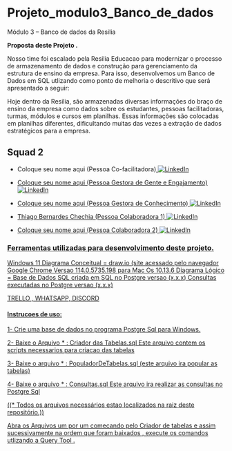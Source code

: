 # Projeto_modulo3_Banco_de_dados
Módulo 3 – Banco de dados da Resilia


**Proposta deste Projeto .**

Nosso time foi escalado pela Resilia Educacao para modernizar o processo de armazenamento de dados e construção para gerenciamento da estrutura de ensino da empresa.
Para isso, desenvolvemos um Banco de Dados em SQL utlizando como ponto de melhoria o descritivo que será apresentado a seguir:

Hoje dentro da Resilia, são armazenadas diversas informações do braço de ensino da empresa como dados sobre os estudantes, pessoas facilitadoras, turmas, módulos e cursos em planilhas. Essas informações são colocadas em planilhas diferentes, dificultando muitas das vezes a extração de dados estratégicos para a empresa.
   
 
## Squad 2 

- Coloque seu nome aqui (Pessoa Co-facilitadora)<a href="https://www.linkedin.com/in/coloque seu linkein aqui igual ao meu/">
        <img src="https://img.shields.io/badge/LinkedIn-blue?style=flat-square&logo=linkedin" alt="LinkedIn">

- Coloque seu nome aqui (Pessoa Gestora de Gente e Engajamento)<a href="https://www.linkedin.com/in/coloque seu linkein aqui igual ao meu">
        <img src="https://img.shields.io/badge/LinkedIn-blue?style=flat-square&logo=linkedin" alt="LinkedIn">
        
- Coloque seu nome aqui (Pessoa Gestora de Conhecimento) <a href="https://www.linkedin.com/in/coloque seu linkein aqui igual ao meu">
        <img src="https://img.shields.io/badge/LinkedIn-blue?style=flat-square&logo=linkedin" alt="LinkedIn">

- Thiago Bernardes Chechia (Pessoa Colaboradora 1) <a href="https://www.linkedin.com/in/thiagochechia/">
        <img src="https://img.shields.io/badge/LinkedIn-blue?style=flat-square&logo=linkedin" alt="LinkedIn">


- Coloque seu nome aqui (Pessoa Colaboradora 2) <a href="https://www.linkedin.com/in/coloque seu linkein aqui igual ao meu/">
        <img src="https://img.shields.io/badge/LinkedIn-blue?style=flat-square&logo=linkedin" alt="LinkedIn">

### Ferramentas utilizadas para desenvolvimento deste projeto.

Windows 11
Diagrama Conceitual = draw.io (site acessado pelo navegador Google Chrome Versao 114.0.5735.198 para Mac Os 10.13.6
Diagrama Lógico = 
Base de Dados SQL criada em SQL no Postgre versao (x.x.x)
Consultas executadas no Postgre versao (x.x.x)
 

TRELLO , WHATSAPP, DISCORD 

#### Instrucoes de uso:

1- Crie uma base de dados no programa Postgre Sql para Windows.

2- Baixe o Arquivo * :   Criador das Tabelas.sql 
Este arquivo contem os scripts necessarios para criacao das tabelas

3- Baixe o arquivo * : PopuladorDeTabelas.sql 
(este arquivo ira popular as tabelas)

4- Baixe o arquivo * : Consultas.sql 
Este arquivo ira realizar as consultas no Postgre Sql

((* Todos os arquivos necessários estao localizados na raiz deste repositório.))

Abra os Arquivos um por um comecando pelo Criador de tabelas e assim sucessivamente na ordem que 
foram baixados , execute os comandos utlizando a Query Tool .


